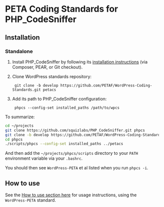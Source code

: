 # PETA Coding Standards for PHP_CodeSniffer



## Installation

### Standalone

1. Install PHP_CodeSniffer by following its [installation instructions](https://github.com/squizlabs/PHP_CodeSniffer#installation) (via Composer, PEAR, or Git checkout).

2. Clone WordPress standards repository:

        git clone -b develop https://github.com/PETAF/WordPress-Coding-Standards.git petacs

3. Add its path to PHP_CodeSniffer configuration:

        phpcs --config-set installed_paths /path/to/wpcs


To summarize:

```bash
cd ~/projects
git clone https://github.com/squizlabs/PHP_CodeSniffer.git phpcs
git clone -b develop https://github.com/PETAF/WordPress-Coding-Standards.git petacs
cd phpcs
./scripts/phpcs --config-set installed_paths ../petacs
```

And then add the `~/projects/phpcs/scripts` directory to your `PATH` environment variable via your `.bashrc`.

You should then see `WordPress-PETA` et al listed when you run `phpcs -i`.

## How to use

See the [How to use section here](/README.md#how-to-use) for usage instructions, using the `WordPress-PETA` standard.
